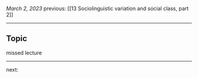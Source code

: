 *March 2, 2023*
previous: [[13 Sociolinguistic variation and social class, part 2]]

---

## Topic
missed lecture


---




next:
